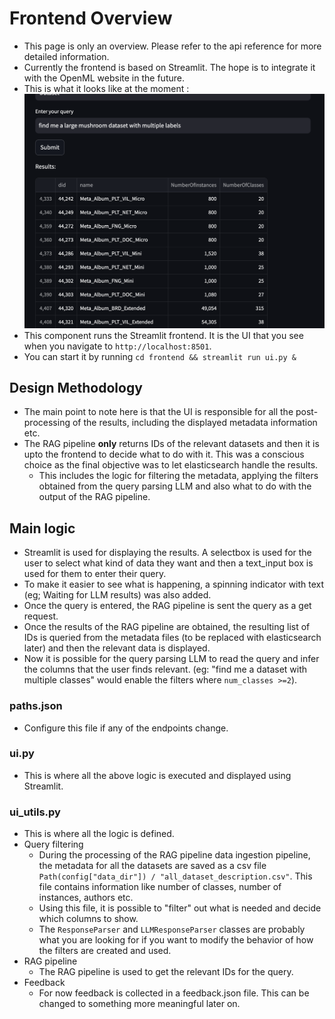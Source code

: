 # Frontend Overview
- This page is only an overview. Please refer to the api reference for more detailed information.
- Currently the frontend is based on Streamlit. The hope is to integrate it with the OpenML website in the future.
- This is what it looks like at the moment : ![](../images/search_ui.png)
- This component runs the Streamlit frontend. It is the UI that you see when you navigate to `http://localhost:8501`.
- You can start it by running `cd frontend && streamlit run ui.py &`

## Design Methodology
- The main point to note here is that the UI is responsible for all the post-processing of the results, including the displayed metadata information etc. 
- The RAG pipeline **only** returns IDs of the relevant datasets and then it is upto the frontend to decide what to do with it. This was a conscious choice as the final objective was to let elasticsearch handle the results.
  - This includes the logic for filtering the metadata, applying the filters obtained from the query parsing LLM and also what to do with the output of the RAG pipeline.

## Main logic
- Streamlit is used for displaying the results. A selectbox is used for the user to select what kind of data they want and then a text_input box is used for them to enter their query.
- To make it easier to see what is happening, a spinning indicator with text (eg; Waiting for LLM results) was also added.
- Once the query is entered, the RAG pipeline is sent the query as a get request. 
- Once the results of the RAG pipeline are obtained, the resulting list of IDs is queried from the metadata files (to be replaced with elasticsearch later) and then the relevant data is displayed.
- Now it is possible for the query parsing LLM to read the query and infer the columns that the user finds relevant. (eg: "find me a dataset with multiple classes" would enable the filters where `num_classes >=2`).

### paths.json
- Configure this file if any of the endpoints change.

### ui.py
- This is where all the above logic is executed and displayed using Streamlit.

### ui_utils.py
- This is where all the logic is defined.
- Query filtering
    - During the processing of the RAG pipeline data ingestion pipeline, the metadata for all the datasets are saved as a csv file `Path(config["data_dir"]) / "all_dataset_description.csv"`. This file contains information like number of classes, number of instances, authors etc. 
    - Using this file, it is possible to "filter" out what is needed and decide which columns to show.
    - The `ResponseParser` and `LLMResponseParser` classes are probably what you are looking for if you want to modify the behavior of how the filters are created and used.
- RAG pipeline
  - The RAG pipeline is used to get the relevant IDs for the query.
- Feedback
  - For now feedback is collected in a feedback.json file. This can be changed to something more meaningful later on.